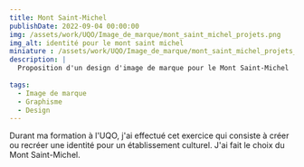 ```yaml
---
title: Mont Saint-Michel
publishDate: 2022-09-04 00:00:00
img: /assets/work/UQO/Image_de_marque/mont_saint_michel_projets.png
img_alt: identité pour le mont saint michel
miniature : /assets/work/UQO/Image_de_marque/mont_saint_michel_projets_miniature.jpg
description: |
  Proposition d'un design d'image de marque pour le Mont Saint-Michel
  
tags:
  - Image de marque
  - Graphisme
  - Design
---
```


Durant ma formation à l'UQO, j'ai effectué cet exercice qui consiste à créer ou recréer une identité pour un établissement culturel. J'ai fait le choix du Mont Saint-Michel.